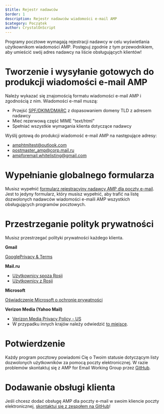 ```yaml
---
$title: Rejestr nadawców
$order: 1
description: Rejestr nadawców wiadomości e-mail AMP
$category: Początek
author: CrystalOnScript
---
```


Programy pocztowe wymagają rejestracji nadawcy w celu wyświetlania użytkownikom wiadomości AMP. Postępuj zgodnie z tym przewodnikiem, aby umieścić swój adres nadawcy na liście obsługujących klientów!

# Tworzenie i wysyłanie gotowych do produkcji wiadomości e-mail AMP

Należy wykazać się znajomością formatu wiadomości e-mail AMP i zgodnością z nim. Wiadomości e-mail muszą:

- Przejść [SPF/DKIM/DMARC](https://support.google.com/a/answer/33786?hl=en) z dopasowaniem domeny TLD z adresem nadawcy
- Mieć rezerwową część MIME "text/html"
- Spełniać wszystkie wymagania klienta dotyczące nadawcy

Wyślij gotową do produkcji wiadomość e-mail AMP na następujące adresy:

- amphtmltest@outlook.com
- postmaster_amp@corp.mail.ru
- ampforemail.whitelisting@gmail.com

# Wypełnianie globalnego formularza

Musisz wypełnić [formularz rejestracyjny nadawcy AMP dla poczty e-mail](https://docs.google.com/forms/d/e/1FAIpQLSdso95e7UDLk_R-bnpzsAmuUMDQEMUgTErcfGGItBDkghHU2A/viewform?gxids=7628). Jest to jedyny formularz, który musisz wypełnić, aby trafić na listę dozwolonych nadawców wiadomości e-maili AMP wszystkich obsługujących programów pocztowych.

# Przestrzeganie polityk prywatności

Musisz przestrzegać polityki prywatności każdego klienta.

**Gmail**

[GooglePrivacy & Terms](https://policies.google.com/privacy)

**Mail.ru**

- [Użytkownicy spoza Rosji](https://help.mail.ru/engmail-help/privacy)
- [Użytkownicy z Rosji](https://agent.mail.ru/legal/privacypolicy/en)

**Microsoft**

[Oświadczenie Microsoft o ochronie prywatności](https://privacy.microsoft.com/en-us/privacystatement)

**Verizon Media (Yahoo Mail)**

- [Verizon Media Privacy Policy - US](https://www.verizonmedia.com/policies/us/en/verizonmedia/privacy/index.html)
- W przypadku innych krajów należy odwiedzić [to miejsce](https://www.verizonmedia.com/policies/).

# Potwierdzenie

Każdy program pocztowy powiadomi Cię o Twoim statusie dotyczącym listy dozwolonych użytkowników za pomocą poczty elektronicznej. W razie problemów skontaktuj się z AMP for Email Working Group przez [GitHub](https://github.com/ampproject/wg-amp4email).

# Dodawanie obsługi klienta

Jeśli chcesz dodać obsługę AMP dla poczty e-mail w swoim kliencie poczty elektronicznej, [skontaktuj się z zespołem na GitHub](https://github.com/ampproject/wg-amp4email/)!
